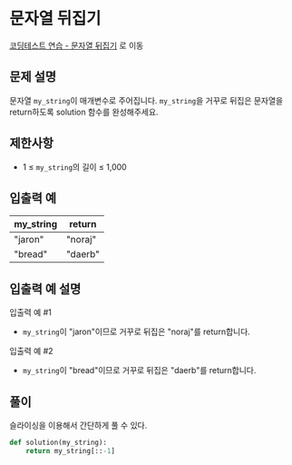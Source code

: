 # 문자열 뒤집기

[코딩테스트 연습 - 문자열 뒤집기][1] 로 이동

## 문제 설명

문자열 `my_string`이 매개변수로 주어집니다. `my_string`을 거꾸로 뒤집은 문자열을 return하도록 solution 함수를 완성해주세요.

## 제한사항

- 1 ≤ `my_string`의 길이 ≤ 1,000

## 입출력 예

| my_string | return  |
| --------- | ------- |
| "jaron"   | "noraj" |
| "bread"   | "daerb" |

## 입출력 예 설명

입출력 예 #1

- `my_string`이 "jaron"이므로 거꾸로 뒤집은 "noraj"를 return합니다.

입출력 예 #2

- `my_string`이 "bread"이므로 거꾸로 뒤집은 "daerb"를 return합니다.

## 풀이

슬라이싱을 이용해서 간단하게 풀 수 있다.

```python
def solution(my_string):
    return my_string[::-1]
```

[1]: https://school.programmers.co.kr/learn/courses/30/lessons/120822
